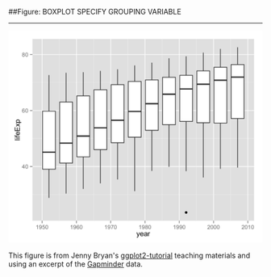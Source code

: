 ##Figure: BOXPLOT SPECIFY GROUPING VARIABLE
***
![`0032_boxplot-specify-grouping-variable`](0032_boxplot-specify-grouping-variable.png)

This figure is from Jenny Bryan's [ggplot2-tutorial](https://github.com/jennybc/ggplot2-tutorial) teaching materials and using an excerpt of the [Gapminder](https://github.com/jennybc/gapminder) data.
